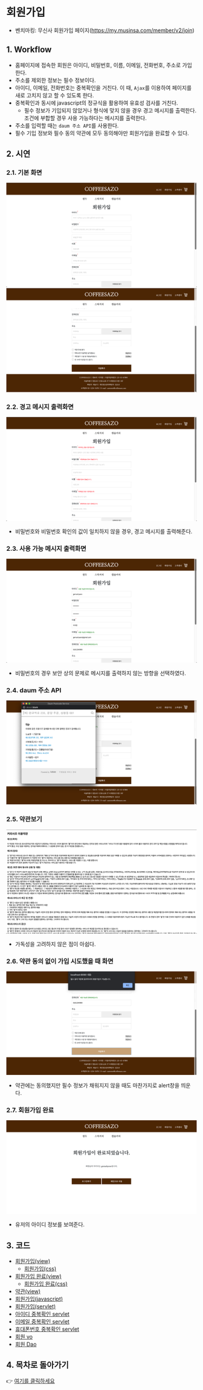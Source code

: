 # 회원가입
- 벤치마킹: 무신사 회원가입 페이지(https://my.musinsa.com/member/v2/join)
## 1. Workflow
- 홈페이지에 접속한 회원은 아이디, 비밀번호, 이름, 이메일, 전화번호, 주소로 가입한다.
- 주소를 제외한 정보는 필수 정보이다.
- 아이디, 이메일, 전화번호는 중복확인을 거친다. 이 때, `Ajax`를 이용하여 페이지를 새로 고치지 않고 할 수 있도록 한다.
- 중복확인과 동시에 javascript의 정규식을 활용하여 유효성 검사를 거친다.
  - 필수 정보가 기입되지 않았거나 형식에 맞지 않을 경우 경고 메시지를 출력한다. 조건에 부합할 경우 사용 가능하다는 메시지를 출력한다.
- 주소를 입력할 때는 `daum 주소 API`를 사용한다.
- 필수 기입 정보와 필수 동의 약관에 모두 동의해야만 회원가입을 완료할 수 있다.
## 2. 시연
### 2.1. 기본 화면
![](img/signup1.png)<br/>
![](img/signup2.png)<br/>
### 2.2. 경고 메시지 출력화면
![](img/signup_warning.png)<br/>
- 비밀번호와 비밀번호 확인의 값이 일치하지 않을 경우, 경고 메시지를 출력해준다.
### 2.3. 사용 가능 메시지 출력화면
![](img/signup_green.png)<br/>
- 비밀번호의 경우 보안 상의 문제로 메시지를 출력하지 않는 방향을 선택하였다.
### 2.4. daum 주소 API
![](img/signup_daumAPI.png)<br/>
### 2.5. 약관보기
![](img/signup_admit1.png)
- 가독성을 고려하지 않은 점이 아쉽다.
### 2.6. 약관 동의 없이 가입 시도했을 때 화면
![](img/signup_notadmit.png)<br/>
- 약관에는 동의했지만 필수 정보가 채워지지 않을 때도 마찬가지로 alert창을 띄운다.
### 2.7. 회원가입 완료
![](img/signup_complete.png)<br/>
- 유저의 아이디 정보를 보여준다.
## 3. 코드
- [회원가입(view)](src/signup.jsp)
  - [회원가입(css)](src/signup.css)
- [회원가입 완료(view)](src/signup_complete.jsp)
  - [회원가입 완료(css)](src/signup_complete.css)
- [약관(view)](src/coffeesazo_admit.jsp)
- [회원가입(javascript)](src/signup.js)
- [회원가입(servlet)](src/SignupServlet.java)
- [아이디 중복확인 servlet](src/IdDuplicatedServlet.java)
- [이메일 중복확인 servlet](src/EmailDuplicatedCheckServlet.java)
- [휴대폰번호 중복확인 servlet](src/PhoneDuplicatedCheckServlet.java)
- [회원 vo](src/MemberVo.java)
- [회원 Dao](src/MemberDao.java)

## 4. 목차로 돌아가기
👉 [여기를 클릭하세요](/kh-semiproject/README.md)